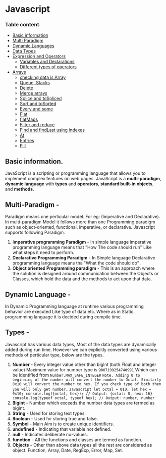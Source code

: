# Javascript

### Table content.
* [Basic information](#basic-information)
* [Multi Paradigm](#multi-paradigm)
* [Dynamic Languages](#Dynamic-language)
* [Data Types](#Types)
* [Expression and Operators](/1%20-%20Expression%20and%20Operators/README.md#Expression-and-operators)
  * [Variables and Declarations](/1%20-%20Expression%20and%20Operators/README.md#Variables-and-Declarations)
  * [Different types of operators](/1%20-%20Expression%20and%20Operators/README.md#Operators)
* [Arrays](/2%20-%20Arrays/README.md#Arrays)
  * [checking data is Array](/2%20-%20Arrays/README.md#isArray)
  * [Queue, Stacks](/2%20-%20Arrays/README.md#Push-Pop-UnShift-Shift)
  * [Delete](/2%20-%20Arrays/README.md#Delete)
  * [Merge arrays](/2%20-%20Arrays/README.md#Concat)
  * [Splice and toSpliced](/2%20-%20Arrays/README.md#Splice-toSpliced)
  * [Sort and toSorted](/2%20-%20Arrays/README.md#Sort-toSorted)
  * [Every and some](/2%20-%20Arrays/README.md#Every-Some)
  * [Flat](/2%20-%20Arrays/README.md#Flat)
  * [flatMaps](/2%20-%20Arrays/README.md#FlatMap)
  * [Filter and reduce ](/2%20-%20Arrays/README.md#Filter-and-Reduce)
  * [Find and findLast using indexes](/2%20-%20Arrays/README.md#Find-FindIndex-FindLast-FindLastIndex)
  * [At](/2%20-%20Arrays/README.md#At)
  * [Entries](/2%20-%20Arrays/README.md#Entries)
  * [Fill](/2%20-%20Arrays/README.md#Fill)



## Basic information.
JavaScript is a scripting or programming language that allows you to implement complex features on web pages.
JavaScript is a **multi-paradigm**, **dynamic language** with **types** and **operators**, **standard built-in objects**, and **methods**.

## **Multi-Paradigm** -
Paradigm means one perticular model. For eg: (Imperative and Declarative). In multi-paradigm Model it follows more than one Programming paradigm such as object-oriented, functional, imperative, or declarative.
  Javascript supports following Paradigm.
  1. **Imperative programming Paradigm** - In simple language imperative programming language means that "How The code should run" Like what steps it need to perform.
  2. **Declarative Programming Paradigm** - In Simple language Declarative programming language means tha "What the code should do" .
  3. **Object oriented Programming paradigm** - This is an approach where the solution is designed around communication between the Objects or Classes, which hold the data and the methods to act upon that data.

## Dynamic Language -
In Dynamic Programming language at runtime various programming behavior are executed Like type of data etc. Where as in Static programming language it is decided during compile time.

## Types -
Javascript has various data types, Most of the data types are dynamically added during run time. However we can explicitly converted using various methods of perticular type,
  below are the types.
  1. **Number** - Every integer value other than bigInt (both Float and integer value) Maximum value for number type is `9007199254740991` Which can be identified from `Number.MAX_SAFE_INTEGER`
    ```
      Note. Adding 0 to beginning of the number will convert the number to Octal.
      Similarly 0x10 will convert the number to hex.
      If you check type of both then you will only get number.
    ```
    ```Javascript
      let octal = 010;
      let hex = 0x10;
      console.log({octal, hex}); // Output: {octal: 8, hex: 16}
      console.log(typeof octal, typeof hex); // Output: number, number
    ```
  2. **Bigint** - Number which exceeds the number data types are termed as bigint.
  3. **String** - Used for storing text types.
  4. **Boolean** - Used for storing true and false.
  5. **Symbol** - Main Aim is to create unique identifiers.
  6. **undefined** - Indicating that variable not defined.
  7. **null** - Indicates deliberate no-values.
  8. **function** - All the functions and classes are termed as function.
  9. **Objects** - Other than above data types all the rest are considered as object. Function, Array, Date, RegExp, Error, Map, Set.
